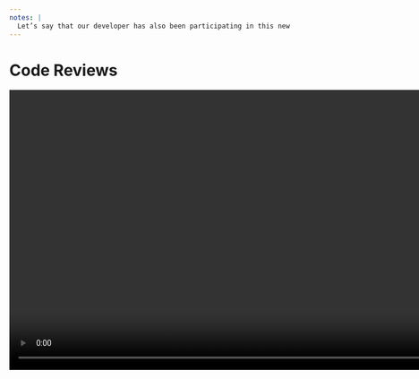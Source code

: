 ```yaml
---
notes: |
  Let’s say that our developer has also been participating in this new process their team is trying out called “code reviews” where a team member reviews their code before it’s added to the codebase. (remember folks, not every good practice that you believe in is truly universal. Trust me, there are teams out there that don’t even use version control!). Anyway our developer has begun to notice that everyone on the team keeps making this one mistake every so often, not every day or even once a month, but often enough that there are quite a few files in the codebase that have this problem now and it’s going to be a bit of work to find and fix all of those problematic files.
---
```


# Code Reviews

<video controls data-autoplay loop muted playsinline style="height: 500px;" src="/images/code-review.webm"></video>
